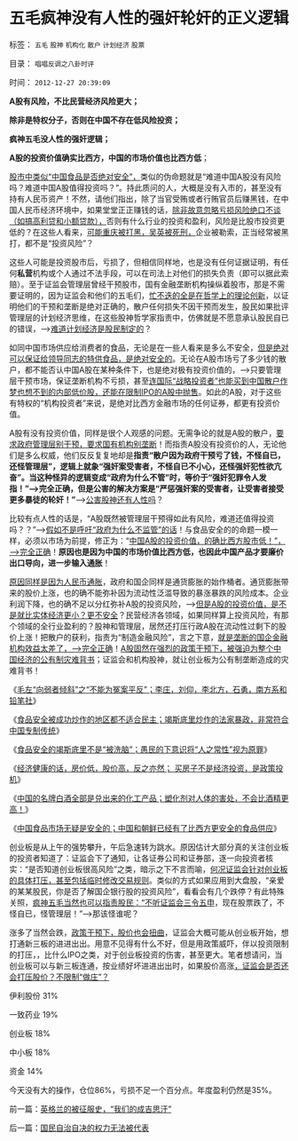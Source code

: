 # 五毛疯神没有人性的强奸轮奸的正义逻辑

标签： `五毛` `股神` `机构化` `散户` `计划经济` `股票` 

目录： `唱唱反调之八卦时评`

时间： `2012-12-27 20:39:09`

**A股有风险，不比民营经济风险更大；**

**除非是特权分子，否则在中国不存在低风险投资；**

**疯神五毛没人性的强奸逻辑；**

**A股的投资价值确实比西方，中国的市场价值也比西方低**；

[股市中类似“中国食品是否绝对安全”，](../../../2012/12/26/中国食品无疑是安全的,也可说最安全的.md)类似的伪命题就是“难道中国A股没有风险吗？难道中国A股值得投资吗？”。持此质问的人，大概是没有入市的，甚至没有持有人民币资产！不然，请他们指出，除了当官受贿或者行贿官员后赚黑钱，在中国人民币经济环境中，如果堂堂正正赚钱的话，[除非故意忽略亏损风险绝口不谈（如搞高利贷和小额贷款），](../../../2012/1/4/股市低风险，经济有前途；谩骂股市的《竞选州长》.md)否则有什么行业的投资和盈利，风险是比股市投资更低的？在这些人看来，[可能重庆被打黑，吴英被死刑，](../../../2012/11/8/信托是资本主义的生命线.md)企业被勒索，正当经常被黑打，都不是“投资风险”？

这些人可能是投资股市后，亏损了，但相信同样地，也是没有任何证据证明，有任何**私营**机构或个人通过不法手段，可以在司法上对他们的损失负责（即可以据此索赔）。至于证监会管理层曾经干预股市，国有金融垄断机构操纵着股市，那是不需要证明的，因为证监会和他们的五毛们，[忙不迭的全是在哲学上的理论创新](../../../2011/7/8/股神骂股民（命中机率＝亏损概率）；.md)，以证明他们的干预和垄断是绝对正确的，散户任何损失不因干预而发生，股民如果批评管理层的计划经济思维，在这些股神哲学家指责中，仿佛就是不愿意承认股民自已的错误，——>[难道计划经济是股民制定的](../../../2012/11/28/“机构化”难道是让基金代替政府，向中国人分红？.md)？

如同中国市场供应给消费者的食品，无论是在一些人看来是多么不安全，[但是绝对可以保证给领导同志的特供食品，是绝对安全的](../../../2012/12/19/假设食品安全竭斯底里中大选（汪洋vs薄熙来），民粹必胜！.md)。无论在A股市场亏了多少钱的散户，都不能否认中国A股在某种条件下，也是绝对极有投资价值的，——>只要管理层干预市场，保证垄断机构不亏损，甚至[连国际“战略投资者”也能买到中国散户作梦也想不到的内部低价股，还能在限制IPO的A股中抛售](../../../2007/9/2/外资饕餮国有银行改制疯赚10000亿.md)。如此的A股，对于这些有特权的“机构投资者”来说，是绝对比西方金融市场的任何证券，都更有投资价值。

A股有没有投资价值，同样是很个人观感的问题。无需争论的就是A股的散户，[要求政府管理层别干预，要求国有机构别垄断](../../../2012/12/21/牛熊中有所区别的补涨补跌及后续行情；郭树清“严打散庄”.md)！而指责A股没有投资价的人，无论他们是多么权威，他们反反复复地却是**指责“散户因为政府干预亏了钱，不怪自已，还怪管理层”，逻辑上就象“强奸案受害者，不怪自已不小心，还怪强奸犯性欲亢奋”。当这种怪异的逻辑变成“政府为什么不管”时，等价于“强奸犯罪令人发指！”——>完全正确，但是公害的解决方案是“严惩强奸案的受害者，让受害者接受更多暴徒的轮奸！”**——>[公害股神还有人性吗](../../../2011/5/18/否定市场的五毛股神信仰什么？.md)？

比较有点人性的话是，“A股既然被管理层干预得如此有风险，难道还值得投资吗？？”——>[假如不是呼吁“政府为什么不监管”的话](http://darthvad.blog.163.com/blog/static/5339947020111128253230/)！与食品安全的的命题一模一样，必须以市场为前提，修正为：“[中国A股的投资价值，的确比西方股市低！”，——>完全正确](../../../2012/1/10/高市盈率是被特权侵犯的“生理反应”；.md)！**原因也是因为中国的市场价值比西方低，也因此中国产品才要廉价出口导向，进一步输入通胀**！

[原因同样是因为人民币通胀](../../../2012/1/9/特权经济下的民企市盈率无限高！.md)，政府和国企同样是通货膨胀的始作桶者。通货膨胀带来的股价上涨，也的确不能弥补因为流动性泛滥导致的暴涨暴跌的风险成本。企业利润下降，也的确不足以分红弥补A股的投资风险，——>[但是A股的投资价值，是不是就比实体经济更小？更不安全](../../../2012/1/6/股市风险大，中国就不可能有民主.md)？民营经济各领域，如果同样算上投资风险，有那个领域的全行业盈利的？股神和管理层，居然还打压行政A股在流动性过剩下的股价上涨！把散户的获利，指责为“制造金融风险”，言之下意，[就是垄断的国企金融机构效益太差了，——>完全正确](../../../2012/10/15/改革能够成功的关键在于精兵简政.md)！[A股固然在强烈的政策干预下，被强迫为整个中国经济的公有制灾难背书](../../../2011/9/15/股市连赌场都不如，实体经济连股市都不如.md)；证监会和机构股神，就让创业板为公有制垄断造成的灾难背书！

《[毛左“向弱者倾斜”之“不能为冤案平反”；李庄，刘仰，李北方，石勇，南方系和铅笔社](../../../2012/12/23/卢麒元，李庄，李北方，石勇，南方系和铅笔社.md)》

《[食品安全被成功炒作的地区都不适合民主；竭斯底里炒作的法家暴政，非常符合中国专制传统](../../../2012/12/23/食品安全被成功炒作的地区都不适合民主.md)》

《[食品安全的竭斯底里不是“被洗脑”；愚民的下意识将“人之常性”视为原罪](../../../2012/12/23/食品安全的竭斯底里不是“被洗脑”.md)》

《[经济健康的话，房价低，股价高，反之亦然； 买房子不是经济投资，是政策投机](../../../2012/12/24/经济健康则房价低，股价高！反之亦然！.md)》

《[中国的名牌白酒全部是兑出来的化工产品；塑化剂对人体的害处，不会比酒精更高！](../../../2012/12/25/塑化剂不会比酒精更有害，白酒股与国进民退的改革息息相关.md)》

《[中国食品市场无疑是安全的；中国和朝鲜已经有了比西方更安全的食品供应](../../../2012/12/26/中国食品无疑是安全的,也可说最安全的.md)》

创业板是从上午的强势攀升，午后急速转为跳水。原因估计大部分真的关注创业板的投资者知道了：证监会下了通知，让各证券公司和证券部，逐一向投资者核实：“是否知道创业板很高风险”之类，暗示之下不言而喻，[何况证监会针对创业板的具体打压，甚至包括临时修改交易规则](../../../2012/11/28/只有政治权力才有可能被滥用，“管理层”难逃罪责！.md)。类似的方式如果应用到大盘股，“亲爱的某某股民，你是否了解国企银行股的投资风险”，看看会有几个跌停？有此特殊关照，[疯神五毛当然也可以指责股民：“不听证监会三令五申](../../../2012/10/31/“散户不给国企大盘抬轿”就“杀无赦”.md)，现在股票跌了，不怪自已，怪管理层！”——>那该怪谁呢？

涨多了当然会跌，[政策干预下，股价也会扭曲](../../../2012/1/5/股市锚定实体经济，股市的炒作有益无害.md)，证监会大概可能从创业板开始，想打通新三板的进进出出。用意不见得有什么不好，但是用政策威吓，伴以投资限制的打压，，比什么IPO之类，对于创业板投资的伤害，甚至更大。笔者想请问，当创业板可以与新三板连通，按业绩好坏进进出出时，如果股价高涨[，证监会是否还会打压股价？不限制“做庄”？](../../../2012/11/30/股神操盘手多是“五无”股神，股神秘笈早就失效了.md)

伊利股份 31%

一致药业 19%

创业板 18%

中小板 18%

资金 14%

今天没有大的操作，仓位86%，亏损不足一个百分点。年度盈利仍然是35%。



前一篇：[英格兰的被征服史，“我们的成吉思汗”](../../../2012/12/27/英格兰的被征服史，“我们的成吉思汗”.md)

后一篇：[国民自治自决的权力无法被代表](../../../2012/12/28/国民自治自决的权力无法被代表.md)